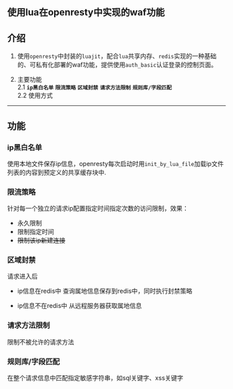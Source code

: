 使用lua在openresty中实现的waf功能
---

## **介绍**
1. 使用`openresty`中封装的`luajit`，配合`lua`共享内存、`redis`实现的一种基础的、可私有化部署的waf功能，提供使用`auth_basic`认证登录的控制页面。

2. 主要功能  
   2.1 **`ip黑白名单`** **`限流策略`** **`区域封禁`** **`请求方法限制`** **`规则库/字段匹配`**  
   2.2 使用方式
---

## **功能**
### **ip黑白名单**
使用本地文件保存ip信息，openresty每次启动时用`init_by_lua_file`加载ip文件列表的内容到预定义的共享缓存块中.

### **限流策略**
针对每一个独立的请求ip配置指定时间指定次数的访问限制，效果：
- 永久限制
- 限制指定时间
- ~~限制该ip新建连接~~

### **区域封禁**
请求进入后
- ip信息在redis中
查询属地信息保存到redis中，同时执行封禁策略

- ip信息不在redis中
从远程服务器获取属地信息

### **请求方法限制**
限制不被允许的请求方法

### **规则库/字段匹配**
在整个请求信息中匹配指定敏感字符串，如sql关键字、xss关键字

